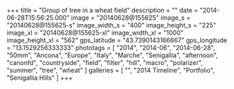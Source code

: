 +++
title = "Group of tree in a wheat field"
description = ""
date = "2014-06-28T15:56:25.000"
image = "20140628@155625"
image_s = "20140628@155625-s"
image_width_s = "400"
image_height_s = "225"
image_xl = "20140628@155625-xl"
image_width_xl = "1000"
image_height_xl = "562"
gps_latitude = "43.7390143166667"
gps_longitude = "13.1529256333333"
phototags = [ "2014", "2014-06", "2014-06-28", "50mm", "Ancona", "Europe", "Italy", "Marche", "Senigallia", "afternoon", "canonfd", "countryside", "field", "filter", "hill", "macro", "polarizer", "summer", "tree", "wheat" ]
galleries = [ "", "2014 Timeline", "Portfolio", "Senigallia Hills" ]
+++
